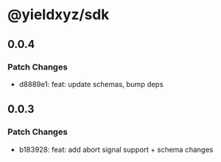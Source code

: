 # @yieldxyz/sdk

## 0.0.4

### Patch Changes

- d8889e1: feat: update schemas, bump deps

## 0.0.3

### Patch Changes

- b183928: feat: add abort signal support + schema changes
